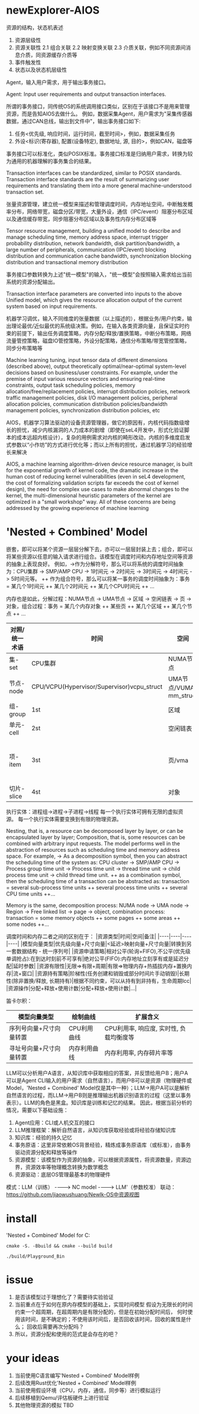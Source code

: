 

# newExplorer-AIOS


资源的结构，状态机表述
1. 资源层级性
2. 资源关联性
2.1 组合关联
2.2 映射变换关联
2.3 介质关联，例如不同资源间消息介质，同资源缓存介质等
3. 事件触发性
4. 状态以及状态机层级性


Agent，输入用户需求，用于输出事务接口。

Agent: Input user requirements and output transaction interfaces.

所谓的事务接口，同传统OS的系统调用接口类似，区别在于该接口不是用来管理资源，而是告知AIOS去做什么。
例如，数据采集Agent，用户需求为"采集传感器数据，通过CAN总线，输出到文件中"，输出事务接口如下:
1. 任务<优先级, 响应时间，运行时间，截至时间>，例如，数据采集任务
2. 外设<标识(寄存器), 配置(设备特定), 数据地址, 源, 目的>，例如CAN，磁盘等


事务接口可以标准化，类似POSIX标准。事务接口标准是归纳用户需求，转换为较为通用的机器理解的事务集合的结果。

Transaction interfaces can be standardized, similar to POSIX standards. Transaction interface standards are the result of summarizing user requirements and translating them into a more general machine-understood transaction set.


张量资源管理，建立统一模型来描述和管理调度时间，内存地址空间，中断触发概率分布，网络带宽，磁盘分区/带宽，大量外设，通信（IPC/event）阻塞分布区域以及通信缓存带宽，同步阻塞分布区域以及事务性内存分布区域等

Tensor resource management, building a unified model to describe and manage scheduling time, memory address space, interrupt trigger probability distribution, network bandwidth, disk partition/bandwidth, a large number of peripherals, communication (IPC/event) blocking distribution and communication cache bandwidth, synchronization blocking distribution and transactional memory distribution

事务接口参数转换为上述"统一模型"的输入，"统一模型"会按照输入需求给出当前系统的资源分配输出。

Transaction interface parameters are converted into inputs to the above Unified model, which gives the resource allocation output of the current system based on input requirements.

机器学习调优，输入不同维度的张量数据（以上描述的），根据业务/用户约束，输出理论最优/近似最优的系统级决策。例如，在输入各类资源向量，且保证实时约束的前提下，输出任务调度策略，内存分配/释放/置换策略，中断分布策略，网络流量管控策略，磁盘IO管控策略，外设分配策略，通信分布策略/带宽管控策略，同步分布策略等

Machine learning tuning, input tensor data of different dimensions (described above), output theoretically optimal/near-optimal system-level decisions based on business/user constraints. For example, under the premise of input various resource vectors and ensuring real-time constraints, output task scheduling policies, memory allocation/free/replacement policies, interrupt distribution policies, network traffic management policies, disk I/O management policies, peripheral allocation policies, communication distribution policies/bandwidth management policies, synchronization distribution policies, etc

AIOS，机器学习算法驱动的设备资源管理器，做它的原因有，内核代码指数级增长的担忧，减少内核漏洞的人力成本的剧增（即使在seL4开发中，形式化验证脚本的成本远超内核设计），复杂的用例需求对内核的畸形改动，内核的多维度启发式参数以“小作坊”的方式进行优化等；而以上所有的担忧，通过机器学习的经验增长来解决

AIOS, a machine learning algorithm-driven device resource manager, is built for the exponential growth of kernel code, the dramatic increase in the human cost of reducing kernel vulnerabilities (even in seL4 development, the cost of formalizing validation scripts far exceeds the cost of kernel design), the need for complex use cases to make abnormal changes to the kernel, the multi-dimensional heuristic parameters of the kernel are optimized in a "small workshop" way. All of these concerns are being addressed by the growing experience of machine learning

# 'Nested + Combined' Model
嵌套，即可以将某个资源一层层分解下去，亦可以一层层封装上去；组合，即可以将某些资源以任意的输入请求进行组合。该模型在调度时间和内存地址空间等资源的抽象上表现良好。
例如，->作为分解符号，那么可以将系统的调度时间抽象为：CPU集群 -> SMP/AMP CPU -> 1时间元 -> 2时间元 -> 3时间元 -> 4时间元 -> 5时间元等。
++ 作为组合符号，那么可以将某一事务的调度时间抽象为：事务 = 某几个1时间元 ++ 某几个2时间元 ++ 某几个CPU时间元 ++ ...

内存也是如此，分解过程：NUMA节点 -> UMA节点 -> 区域 -> 空闲链表 -> 页 -> 对象，组合过程：事务 = 某几个内存对象 ++ 某些页 ++ 某几个区域 ++ 某几个节点 ++ ...

|对照/统一术语|时间|空间|...|
|----|----|----|----|
|集-set|CPU集群|NUMA节点|..|
|节点-node|CPU/VCPU(Hypervisor/Supervisor)vcpu_struct|UMA节点/VUMA     mm_struct|..|
|组-group|1st|区域|..|
|单元-cell|2st|空闲链表|..|
|项-item|3st|页/vma|..其他item细粒度|
|切片-slice|4st|对象|..|

执行实体：进程组->进程->子进程->线程
每一个执行实体可拥有无限的虚拟资源。
每一个执行实体需要变换到有限的物理资源。

Nesting, that is, a resource can be decomposed layer by layer, or can be encapsulated layer by layer; Composition, that is, some resources can be combined with arbitrary input requests. The model performs well in the abstraction of resources such as scheduling time and memory address space.
For example, -> As a decomposition symbol, then you can abstract the scheduling time of the system as: CPU cluster -> SMP/AMP CPU -> Process group time unit -> Process time unit -> thread time unit -> child process time unit -> child thread time unit.
++ as a combination symbol, then the scheduling time of a transaction can be abstracted as: transaction = several sub-process time units ++ several process time units ++ several CPU time units ++...

Memory is the same, decomposition process: NUMA node -> UMA node -> Region -> Free linked list -> page -> object, combination process: transaction = some memory objects ++ some pages ++ some areas ++ some nodes ++...

调度时间和内存二者之间的区别在于：
|资源类型|时间|空间|备注|
|----|----|----|----|
|模型向量类型|优先级向量+尺寸向量|<延迟>映射向量+尺寸向量|转换到另一套数据结构 - 统一序列号|
|资源申请策略|相对公平(轮询+FIFO),不公平(优先级单调抢占):在到达时刻前不可享有|绝对公平(FIFO):内存地址立刻享有或是延迟分配|延时参数|
|资源有限性|无限=>有限+周期|有限=>物理内存+热插拔内存+置换内存|流+窗口|
|资源持有策略|阶梯性(任务创建和销毁或部分时间片手动销毁)|长期性(除非置换/释放, 长期持有)|根据不同约束，可以从持有到非持有，生命周期lcc|
|资源操作|分配+释放+使用计数|分配+释放+使用计数|...|

笛卡尔积：

|模型向量类型|绘制曲线|扩展含义|
|----|----|----|
|序列号向量+尺寸向量转置|CPU利用曲线|CPU利用率, 响应度, 实时性, 负载均衡度等|
|寻址号向量+尺寸向量转置|内存利用曲线|内存利用率, 内存碎片率等|


LLM可以分析用户A语言，从知识库中获取相应的答案，并反馈给用户B；用户A可以是Agent CLI输入的用户需求（自然语言），而用户B可以是资源（物理硬件或Model，'Nested + Combined' Model仅是其中一种）；LLM->用户A可以是解析自然语言的过程，而LLM->用户B则是推理输出机器识别语言的过程（这里以事务表示）。LLM的角色是黑盒。知识库是训练和记忆的结果。
因此，根据当前分析的情况，需要以下基础设施：
1. Agent应用：CLI或人机交互的接口
2. LLM推理框架：解析自然语言，从知识库获取经验或将经验存储知识库
3. 知识库：经验的持久记忆
4. 事务原语：这里非常依赖OS背景经验，精炼成事务原语库（或标准），由事务驱动资源分配和释放等操作
5. 资源模型：该模型作为资源的抽象，可以根据资源属性，将资源数量，资源边界，资源效率等物理概念转换为数学概念
6. 资源驱动：底层OS管理最基本的物理硬件

模式：LLM（训练） ----> NC model ----> LLM'（参数校准）
联动：https://github.com/jiaowushuang/Newlk-OS中资源视图

# install

'Nested + Combined' Model for C:
```
cmake -S. -Bbuild && cmake --build build

./build/Playground_Bin

```

# issue
1. 是否该模型过于理想化了？需要待实验验证
2. 当前重点在于如何在原内存模型的基础上，实现时间模型
假设为无限长的时间约束一个超周期，在超周期内是有限分配的，但是在初始分配时间后，
何时使用该时间，是不确定的；不使用该时间后，是否回收该时间，回收的属性是什么；
回收后需要再次分配吗？
3. 所以，资源分配和使用的范式是会存在的吧？


# your ideas
1. 当前使用C语言编写'Nested + Combined' Model样例
2. 后续改用Rust优化'Nested + Combined' Model样例
3. 当前使用假设环境（CPU，内存，通信，同步等）进行模拟运行
4. 后续移植到Qemu/评估板硬件上进行验证
5. 其他物理资源的模拟 TBD
